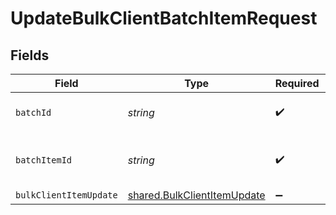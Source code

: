# UpdateBulkClientBatchItemRequest


## Fields

| Field                                                                             | Type                                                                              | Required                                                                          | Description                                                                       |
| --------------------------------------------------------------------------------- | --------------------------------------------------------------------------------- | --------------------------------------------------------------------------------- | --------------------------------------------------------------------------------- |
| `batchId`                                                                         | *string*                                                                          | :heavy_check_mark:                                                                | Unique identifier for a batch                                                     |
| `batchItemId`                                                                     | *string*                                                                          | :heavy_check_mark:                                                                | Unique identifier for an item in a batch                                          |
| `bulkClientItemUpdate`                                                            | [shared.BulkClientItemUpdate](../../../sdk/models/shared/bulkclientitemupdate.md) | :heavy_minus_sign:                                                                | N/A                                                                               |